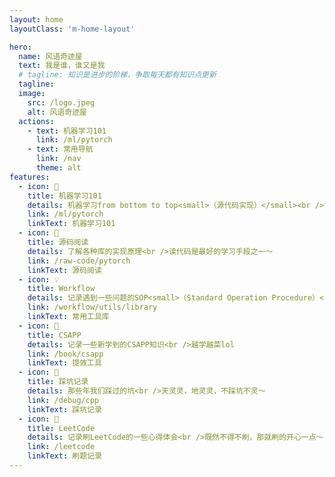 ```yaml
---
layout: home
layoutClass: 'm-home-layout'

hero:
  name: 风语奇迹屋
  text: 我是谁，谁又是我
  # tagline: 知识是进步的阶梯，争取每天都有知识点更新
  tagline:
  image:
    src: /logo.jpeg
    alt: 风语奇迹屋
  actions:
    - text: 机器学习101
      link: /ml/pytorch
    - text: 常用导航
      link: /nav
      theme: alt
features:
  - icon: 📖
    title: 机器学习101
    details: 机器学习from bottom to top<small>（源代码实现）</small><br />我一定能造出更好的轮子～
    link: /ml/pytorch
    linkText: 机器学习101
  - icon: 📘
    title: 源码阅读
    details: 了解各种库的实现原理<br />读代码是最好的学习手段之一～
    link: /raw-code/pytorch
    linkText: 源码阅读
  - icon: 💡
    title: Workflow
    details: 记录遇到一些问题的SOP<small>（Standard Operation Procedure）</small><br />费脑的事情做一次就好了～
    link: /workflow/utils/library
    linkText: 常用工具库
  - icon: 🧰
    title: CSAPP
    details: 记录一些新学到的CSAPP知识<br />越学越菜lol
    link: /book/csapp
    linkText: 提效工具
  - icon: 🐞
    title: 踩坑记录
    details: 那些年我们踩过的坑<br />天灵灵，地灵灵，不踩坑不灵～
    link: /debug/cpp
    linkText: 踩坑记录
  - icon: 💯
    title: LeetCode
    details: 记录刷LeetCode的一些心得体会<br />既然不得不刷，那就刷的开心一点～ <small>虽然我只想躺平</small>
    link: /leetcode
    linkText: 刷题记录
---
```


<style>
/*爱的魔力转圈圈*/
.m-home-layout .image-src:hover {
  transform: translate(-50%, -50%) rotate(666turn);
  transition: transform 59s 1s cubic-bezier(0.3, 0, 0.8, 1);
}

.m-home-layout .details small {
  opacity: 0.8;
}

</style>
